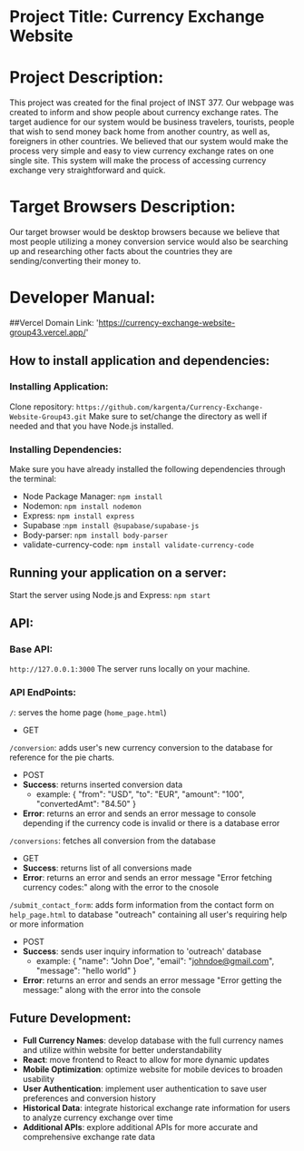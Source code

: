 # Project Title: Currency Exchange Website

# Project Description:
This project was created for the final project of INST 377. Our webpage was created to inform and show people about currency exchange rates. The target audience for our system would be business travelers, tourists, people that wish to send money back home from another country, as well as, foreigners in other countries. We believed that our system would make the process very simple and easy to view currency exchange rates on one single site. This system will make the process of accessing currency exchange very straightforward and quick. 

# Target Browsers Description:
Our target browser would be desktop browsers because we believe that most people utilizing a money conversion service would also be searching up and researching other facts about the countries they are sending/converting their money to. 

# Developer Manual:
##Vercel Domain Link: 'https://currency-exchange-website-group43.vercel.app/'

## How to install application and dependencies:
### Installing Application:
Clone repository: `https://github.com/kargenta/Currency-Exchange-Website-Group43.git`
Make sure to set/change the directory as well if needed and that you have Node.js installed.

### Installing Dependencies:
Make sure you have already installed the following dependencies through the terminal:
- Node Package Manager: `npm install` 
- Nodemon: `npm install nodemon`
- Express: `npm install express`
- Supabase :`npm install @supabase/supabase-js`
- Body-parser: `npm install body-parser`
- validate-currency-code: `npm install validate-currency-code`

## Running your application on a server:
Start the server using Node.js and Express:
    `npm start`

## API:
### Base API:
`http://127.0.0.1:3000`
The server runs locally on your machine. 

### API EndPoints:
`/`: serves the home page (`home_page.html`)
- GET

`/conversion`: adds user's new currency conversion to the database for reference for the pie charts.
- POST
- **Success**: returns inserted conversion data
    - example:
        {
            "from": "USD",
            "to": "EUR",
            "amount": "100",
            "convertedAmt": "84.50"
        }
- **Error**: returns an error and sends an error message to console depending if the currency code is invalid or there is a database error

`/conversions`: fetches all conversion from the database
- GET
- **Success**: returns list of all conversions made
- **Error**: returns an error and sends an error message "Error fetching currency codes:" along with the error to the cnosole

`/submit_contact_form`: adds form information from the contact form on `help_page.html` to database "outreach" containing all user's requiring help or more information
- POST
- **Success**: sends user inquiry information to 'outreach' database
    - example:
        {
            "name": "John Doe",
            "email": "johndoe@gmail.com",
            "message": "hello world"
        }
- **Error**: returns an error and sends an error message "Error getting the message:" along with the error into the console

## Future Development:
- **Full Currency Names**: develop database with the full currency names and utilize within website for better understandability
- **React**: move frontend to React to allow for more dynamic updates
- **Mobile Optimization**: optimize website for mobile devices to broaden usability
- **User Authentication**: implement user authentication to save user preferences and conversion history
- **Historical Data**: integrate historical exchange rate information for users to analyze currency exchange over time
- **Additional APIs**: explore additional APIs for more accurate and comprehensive exchange rate data
